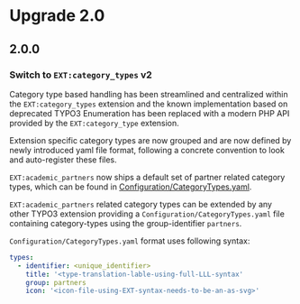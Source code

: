 # Upgrade 2.0

## 2.0.0

### Switch to `EXT:category_types` v2

Category type based handling has been streamlined and centralized within the `EXT:category_types` extension
and the known implementation based on deprecated TYPO3 Enumeration has been replaced with a modern PHP API
provided by the `EXT:category_type` extension.

Extension specific category types are now grouped and are now defined by newly introduced yaml file format,
following a concrete convention to look and auto-register these files.

`EXT:academic_partners` now ships a default set of partner related category types, which can be found
in [Configuration/CategoryTypes.yaml](./Configuration/CategoryTypes.yaml).

`EXT:academic_partners` related category types can be extended by any other TYPO3 extension providing a
`Configuration/CategoryTypes.yaml` file containing category-types using the group-identifier `partners`.

`Configuration/CategoryTypes.yaml` format uses following syntax:

```yaml
types:
  - identifier: <unique_identifier>
    title: '<type-translation-lable-using-full-LLL-syntax'
    group: partners
    icon: '<icon-file-using-EXT-syntax-needs-to-be-an-as-svg>'
```

